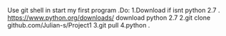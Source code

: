 Use git shell in start my first program .Do:
1.Download if isnt python 2.7 . https://www.python.org/downloads/ download python 2.7
2.git clone github.com/Julian-s/Project1
3.git pull 
4.python .

